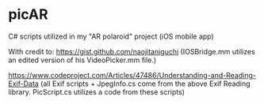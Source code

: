 # picAR
C# scripts utilized in my "AR polaroid" project (iOS mobile app)

With credit to:
https://gist.github.com/naojitaniguchi
(IOSBridge.mm utilizes an edited version of his VideoPicker.mm file.)

https://www.codeproject.com/Articles/47486/Understanding-and-Reading-Exif-Data
(all Exif scripts + JpegInfo.cs come from the above Exif Reading library. PicScript.cs utilizes a code from these scripts)


